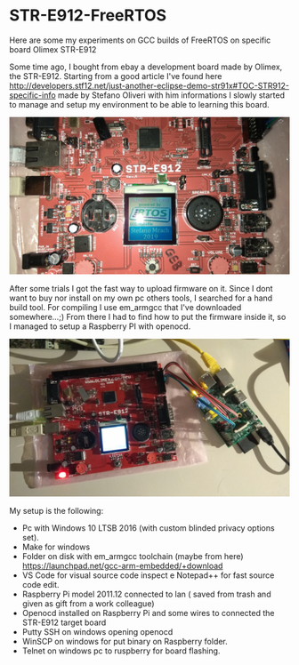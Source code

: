 # STR-E912-FreeRTOS
Here are some my experiments on GCC builds of FreeRTOS on specific board Olimex STR-E912

Some time ago, I bought from ebay a development board made by Olimex, the STR-E912.
Starting from a good article I've found here http://developers.stf12.net/just-another-eclipse-demo-str91x#TOC-STR912-specific-info  made by Stefano Oliveri with him informations I slowly started to manage and setup my environment to be able to learning this board.

![alt text](https://github.com/smrach/STR-E912-FreeRTOS/blob/master/IMG_20190720_185050_small.jpg)

 After some trials I got the fast way to upload firmware on it. Since I dont want to buy nor install on my own pc others tools, I searched for a hand build tool. For compiling I use em_armgcc that I've downloaded somewhere...;)
From there I had to find how to put the firmware inside it, so I managed to setup a Raspberry PI with openocd.

![alt text](https://github.com/smrach/STR-E912-FreeRTOS/blob/master/IMG_20190721_165533_small.jpg)

My setup is the following:
- Pc with Windows 10 LTSB 2016 (with custom blinded privacy options set).
- Make for windows
- Folder on disk with em_armgcc toolchain (maybe from here) https://launchpad.net/gcc-arm-embedded/+download
- VS Code for visual source code inspect e Notepad++ for fast source code edit.
- Raspberry Pi model 2011.12 connected to lan ( saved from trash and given as gift from a work colleague)
- Openocd installed on Raspberry Pi and some wires to connected the STR-E912 target board
- Putty SSH on windows opening openocd
- WinSCP on windows for put binary on Raspberry folder.
- Telnet on windows pc to ruspberry for board flashing.


